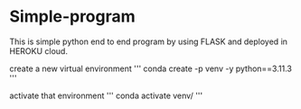 # Simple-program
This is simple python end to end program by using FLASK and deployed in HEROKU cloud.

create a new virtual environment
'''
conda create -p venv -y python==3.11.3
'''

activate that environment
'''
conda activate venv/
'''

